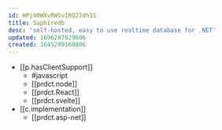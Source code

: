 ```yaml
---
id: HPj90WXvRWSvIRQ27dh1S
title: Saphiredb
desc: 'self-hosted, easy to use realtime database for .NET'
updated: 1696287929606
created: 1645299168806
---
```



- [[p.hasClientSupport]]
  - #javascript 
  - [[prdct.node]]
  - [[prdct.React]]
  - [[prdct.svelte]]
- [[c.implementation]]
  - [[prdct.asp-net]]
